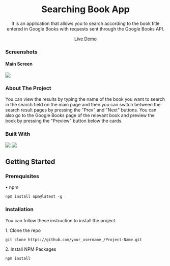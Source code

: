 <h1 align="center">Searching Book App</h1>
<p align="center">It is an application that allows you to search according to the book title entered in Google Books with requests sent through the Google Books API.</p>
<p align="center"><a href="https://searching-book-app-patika.vercel.app">Live Demo</a>

<h3 align="left">Screenshots</h3>

<h4 align="left">Main Screen</h4>
<img src="https://i.hizliresim.com/dq630f4.png" />

<h3 align="left">About The Project</h3>
<p>You can view the results by typing the name of the book you want to search in the search field on the main page and then you can switch between the search result pages by pressing the "Prev" and "Next" buttons.
You can also go to the Google Books page of the relevant book and preview the book by pressing the "Preview" button below the cards.
</p>

<h3 align="left">Built With</h3>
<img src="https://img.shields.io/badge/react-%2320232a.svg?style=for-the-badge&logo=react&logoColor=%2361DAFB" />
<img src="https://img.shields.io/badge/MUI-%230081CB.svg?style=for-the-badge&logo=mui&logoColor=white" />

<h2 align="left">Getting Started</h2>
<h3 align="left">Prerequisites</h3>
<p>• npm </p>

```
npm install npm@latest -g
```

<h3 align="left">Installation</h3>
<p>You can follow these instruction to install the project.</p>
<p>1. Clone the repo</p>

```
git clone https://github.com/your_username_/Project-Name.git
```

<p>2. Install NPM Packages</p>

```
npm install
```

